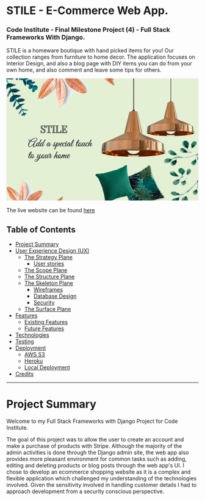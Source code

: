 # STILE - E-Commerce Web App.

### Code Institute - Final Milestone Project (4) - Full Stack Frameworks With Django.


STILE is a homeware boutique with hand picked items for you! Our collection ranges from furniture to home decor. The application focuses
on Interior Design, and also a blog page with DIY items you can do from your own home, and also comment and leave some tips for others.


![homepage](readme/images/hero-image.png)

The live website can be found [here]()

## Table of Contents

* [Project Summary](#project-summary)
* [User Experience Design (UX)](#user-experience-design)
  * [The Strategy Plane](#the-strategy-plane)
    * [User stories](#user-stories) 
  * [The Scope Plane](#the-scope-plane)
  * [The Structure Plane](#the-structure-plane)
  * [The Skeleton Plane](#the-skeleton-plane)
    * [Wireframes](#wireframes)
    * [Database Design](#database-design)
    * [Security](#security)
  * [The Surface Plane](#the-surface-plane)
* [Features](#features)
   * [Existing Features](#existing-features)
   * [Future Features](#future-features)
* [Technologies](#technologies)
* [Testing](#testing)
* [Deployment](#deployment)
    * [AWS S3](#aws-s3)
    * [Heroku](#heroku)
    * [Local Deployment](#local-deployment)
* [Credits](#credits)

****

# Project Summary

Welcome to my Full Stack Frameworks with Django Project for Code Institute.

The goal of this project was to allow the user to create an account and make a purchase of products with Stripe. Although the majority of the admin activities is done through the Django admin site, the web app also provides more pleasant environment for common tasks such as adding, editing and deleting products or blog posts through the web app's UI.
I chose to develop an ecommerce shopping website as it is a complex and flexible application which challenged my understanding of the technologies involved. Given the sensitivity involved in handling customer details 
I had to approach development from a security conscious perspective.